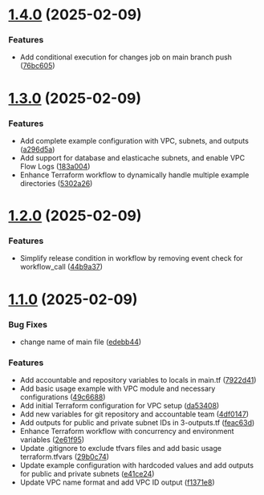 # [1.4.0](https://github.com/lroquec/aws-vpc-module/compare/v1.3.0...v1.4.0) (2025-02-09)


### Features

* Add conditional execution for changes job on main branch push ([76bc605](https://github.com/lroquec/aws-vpc-module/commit/76bc6056e64149f8b5e1a0402edf53dde5427b56))



# [1.3.0](https://github.com/lroquec/aws-vpc-module/compare/v1.2.0...v1.3.0) (2025-02-09)


### Features

* Add complete example configuration with VPC, subnets, and outputs ([a296d5a](https://github.com/lroquec/aws-vpc-module/commit/a296d5a0838dc792412972c13bb36637b7cd64be))
* Add support for database and elasticache subnets, and enable VPC Flow Logs ([183a004](https://github.com/lroquec/aws-vpc-module/commit/183a0040fd49cb6e3f0908e14c6072e2cb89de79))
* Enhance Terraform workflow to dynamically handle multiple example directories ([5302a26](https://github.com/lroquec/aws-vpc-module/commit/5302a2664c7ab625a810036f620e5258cbcbc467))



# [1.2.0](https://github.com/lroquec/aws-vpc-module/compare/v1.1.0...v1.2.0) (2025-02-09)


### Features

* Simplify release condition in workflow by removing event check for workflow_call ([44b9a37](https://github.com/lroquec/aws-vpc-module/commit/44b9a371f8aea3ec96a04678836eee8b5bf6cc1e))



# [1.1.0](https://github.com/lroquec/aws-vpc-module/compare/v1.0.0...v1.1.0) (2025-02-09)


### Bug Fixes

* change name of main file ([edebb44](https://github.com/lroquec/aws-vpc-module/commit/edebb4483c90d56cbb05fd046e8e47d7ecf260e3))


### Features

* Add accountable and repository variables to locals in main.tf ([7922d41](https://github.com/lroquec/aws-vpc-module/commit/7922d41a2919f716068be4814c6abbad0acd4e6e))
* Add basic usage example with VPC module and necessary configurations ([49c6688](https://github.com/lroquec/aws-vpc-module/commit/49c66886e8f601d72e1db9de142618136f99556c))
* Add initial Terraform configuration for VPC setup ([da53408](https://github.com/lroquec/aws-vpc-module/commit/da534082c2e7a0cf6c6b8260c83625699cb900a0))
* Add new variables for git repository and accountable team ([4df0147](https://github.com/lroquec/aws-vpc-module/commit/4df014763992e4c262067847297775b1c82b8c86))
* Add outputs for public and private subnet IDs in 3-outputs.tf ([feac63d](https://github.com/lroquec/aws-vpc-module/commit/feac63dbce042c993cfd8c066a16ac6e2d085cbb))
* Enhance Terraform workflow with concurrency and environment variables ([2e61f95](https://github.com/lroquec/aws-vpc-module/commit/2e61f951dd927ae67e3bd870e97e62ea58384d39))
* Update .gitignore to exclude tfvars files and add basic usage terraform.tfvars ([29b0c74](https://github.com/lroquec/aws-vpc-module/commit/29b0c741cd8c0b93b404d64ccd10dc58cf8f024c))
* Update example configuration with hardcoded values and add outputs for public and private subnets ([e41ce24](https://github.com/lroquec/aws-vpc-module/commit/e41ce247bf0dbe035a6b7320acda89db3b1fac38))
* Update VPC name format and add VPC ID output ([f1371e8](https://github.com/lroquec/aws-vpc-module/commit/f1371e898d881a7775fddb5aafb38bdefe4d7d57))



